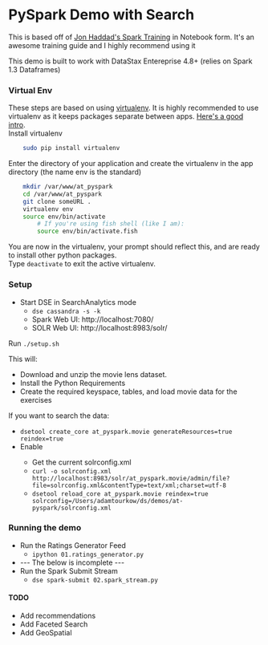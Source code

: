 # PySpark Demo with Search

This is based off of [Jon Haddad's Spark Training](https://github.com/rustyrazorblade/spark-training) in Notebook form.  It's an awesome training guide and I highly recommend using it

This demo is built to work with DataStax Entereprise 4.8+ (relies on Spark 1.3 Dataframes)

### Virtual Env ###
These steps are based on using [virtualenv](http://docs.python-guide.org/en/latest/dev/virtualenvs/). 
It is highly recommended to use virtualenv as it keeps packages separate between apps. 
[Here's a good intro](http://www.dabapps.com/blog/introduction-to-pip-and-virtualenv-python/).  
Install virtualenv
```bash
    sudo pip install virtualenv
```
    
Enter the directory of your application and create the virtualenv in the app directory (the name env is the standard)
```bash
    mkdir /var/www/at_pyspark
    cd /var/www/at_pyspark
    git clone someURL .
    virtualenv env
    source env/bin/activate
        # If you're using fish shell (like I am): 
        source env/bin/activate.fish
```
    
You are now in the virtualenv, your prompt should reflect this, and are ready to install other python packages.  
Type `deactivate` to exit the active virtualenv.


### Setup

* Start DSE in SearchAnalytics mode 
    * `dse cassandra -s -k`
    * Spark Web UI: http://localhost:7080/
    * SOLR Web UI: http://localhost:8983/solr/

Run `./setup.sh`

This will:
* Download and unzip the movie lens dataset.
* Install the Python Requirements
* Create the required keyspace, tables, and load movie data for the exercises

If you want to search the data:
* `dsetool create_core at_pyspark.movie generateResources=true reindex=true`
* Enable <rt>
    * Get the current solrconfig.xml
    *  `curl -o solrconfig.xml http://localhost:8983/solr/at_pyspark.movie/admin/file?file=solrconfig.xml&contentType=text/xml;charset=utf-8`
    *  `dsetool reload_core at_pyspark.movie reindex=true solrconfig=/Users/adamtourkow/ds/demos/at-pyspark/solrconfig.xml`


### Running the demo

* Run the Ratings Generator Feed
    * `ipython 01.ratings_generator.py`
* --- The below is incomplete --- 
* Run the Spark Submit Stream 
    * `dse spark-submit 02.spark_stream.py`


#### TODO
* Add recommendations
* Add Faceted Search
* Add GeoSpatial
